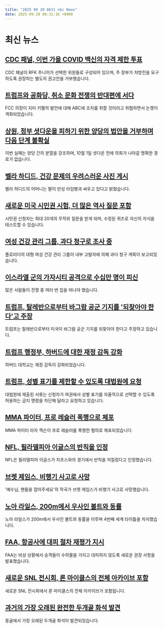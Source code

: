 ```yaml
---
title: "2025 09 20 0631 nbc News"
date: 2025-09-20 06:31:16 +0900
---
```


# 최신 뉴스 

## [CDC 패널, 이번 가을 COVID 백신의 자격 제한 투표](https://www.nbcnews.com/health/health-news/covid-vaccine-eligibility-limit-over-65-health-conditions-cdc-rcna232374)  
CDC 패널이 RFK 주니어가 선택한 위원들로 구성되어 있으며, 주 정부가 처방전을 요구하도록 권장하는 별도의 권고안을 거부했습니다.  

## [트럼프와 공화당, 취소 문화 전쟁의 반대편에 서다](https://www.nbcnews.com/politics/donald-trump/trump-republicans-cancel-culture-wars-rcna232152)  
FCC 의장이 지미 키멜의 발언에 대해 ABC에 조치를 취할 것이라고 위협하면서 논쟁이 격화되었습니다.  

## [상원, 정부 셧다운을 피하기 위한 양당의 법안을 거부하며 다음 단계 불확실](https://www.nbcnews.com/politics/congress/house-passes-gop-bill-avert-shutdown-senate-likely-reject-rcna232242)  
이번 실패는 양당 간의 분열을 강조하며, 10월 1일 셧다운 전에 의회가 나아갈 명확한 경로가 없습니다.  

## [벨라 하디드, 건강 문제의 우려스러운 사진 게시](https://www.nbcnews.com/pop-culture/pop-culture-news/bella-hadid-posts-troubling-photos-health-struggle-mom-says-chronic-ly-rcna232424)  
벨라 하디드의 어머니는 딸이 만성 라임병과 싸우고 있다고 밝혔습니다.  

## [새로운 미국 시민권 시험, 더 많은 역사 질문 포함](https://www.nbcnews.com/data-graphics/new-citizenship-test-longer-uscis-civics-quiz-rcna230744)  
시민권 신청자는 최대 20개의 무작위 질문을 받게 되며, 수정된 퀴즈로 자신의 지식을 테스트할 수 있습니다.  

## [여성 건강 관리 그룹, 과다 청구로 조사 중](https://www.nbcnews.com/news/us-news/overbilling-womens-health-care-group-padded-private-equity-profits-cos-rcna212123)  
플로리다의 대형 여성 건강 관리 그룹이 내부 고발자에 의해 과다 청구 계획이 보고되었습니다.  

## [이스라엘 군의 가자시티 공격으로 수십만 명이 피신](https://www.nbcnews.com/world/gaza/hundreds-thousands-flee-israeli-militarys-devastating-assault-gaza-cit-rcna232359)  
많은 사람들이 전쟁 중 여러 번 집을 떠나야 했습니다.  

## [트럼프, 탈레반으로부터 바그람 공군 기지를 '되찾아야 한다'고 주장](https://www.nbcnews.com/world/afghanistan/trump-bagram-air-base-taliban-afghanistan-china-rcna232352)  
트럼프는 탈레반으로부터 미국이 바그람 공군 기지를 되찾아야 한다고 주장하고 있습니다.  

## [트럼프 행정부, 하버드에 대한 재정 감독 강화](https://www.nbcnews.com/news/us-news/trump-administration-places-harvard-heightened-financial-oversight-rcna232493)  
하버드 대학교는 재정 감독이 강화되었습니다.  

## [트럼프, 성별 표기를 제한할 수 있도록 대법원에 요청](https://www.nbcnews.com/politics/supreme-court/trump-asks-supreme-court-allow-administration-limit-sex-designations-p-rcna232428)  
대법원에 제출된 서류는 신청자가 여권에서 성별 표기를 자율적으로 선택할 수 있도록 허용하는 금지 명령을 차단해 달라고 요청하고 있습니다.  

## [MMA 파이터, 프로 레슬러 폭행으로 체포](https://www.nbcnews.com/sports/mixed-martial-arts/mma-fighter-raja-jackson-arrested-felony-charge-assault-wrestler-augus-rcna232369)  
MMA 파이터 라자 잭슨이 프로 레슬러를 폭행한 혐의로 체포되었습니다.  

## [NFL, 필라델피아 이글스의 반칙을 인정](https://www.nbcnews.com/sports/nfl/eagles-got-away-penalty-tush-push-chiefs-nfl-admits-rcna232375)  
NFL은 필라델피아 이글스가 치프스와의 경기에서 반칙을 저질렀다고 인정했습니다.  

## [브렛 제임스, 비행기 사고로 사망](https://www.nbcnews.com/news/us-news/brett-james-songwriter-jesus-take-wheel-many-hits-feared-dead-plane-cr-rcna232358)  
'예수님, 핸들을 잡아주세요'의 작곡가 브렛 제임스가 비행기 사고로 사망했습니다.  

## [노아 라일스, 200m에서 우사인 볼트와 동률](https://www.nbcsports.com/olympics/news/noah-lyles-usain-bolt-200-meters-world-championships-track-and-field-2025?cid=nbcnews)  
노아 라일스가 200m에서 우사인 볼트와 동률을 이루며 4번째 세계 타이틀을 차지했습니다.  

## [FAA, 항공사에 대피 절차 재평가 지시](https://www.nbcnews.com/news/us-news/faa-instructs-airlines-reevaluate-evacuation-procedures-rcna232376)  
FAA는 비상 상황에서 승객들이 수하물을 가지고 대피하지 않도록 새로운 권장 사항을 발표했습니다.  

## [새로운 SNL 전시회, 론 마이클스의 전체 아카이브 포함](https://www.today.com/video/lorne-michaels-donates-his-entire-snl-archive-to-new-exhibit-247930437593)  
새로운 SNL 전시회에서 론 마이클스의 전체 아카이브가 포함됩니다.  

## [과거의 가장 오래된 완전한 두개골 화석 발견](https://www.nbcnews.com/world/asia/oldest-complete-fossil-dome-headed-dinosaur-found-mongolia-rcna232070)  
몽골에서 가장 오래된 두개골 화석이 발견되었습니다.